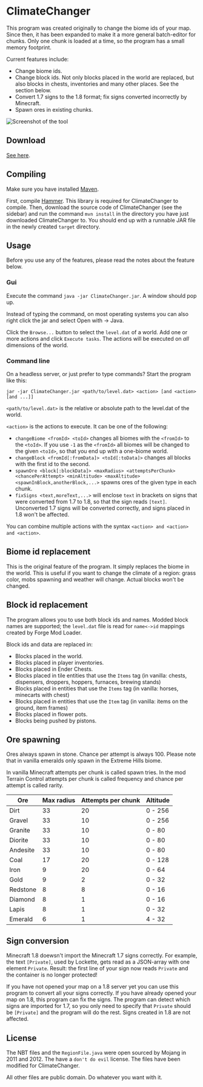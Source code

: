 # ClimateChanger

This program was created originally to change the biome ids of your map. Since then, it has been expanded to make it a more general batch-editor for chunks. Only one chunk is loaded at a time, so the program has a small memory footprint.

Current features include:

* Change biome ids.
* Change block ids. Not only blocks placed in the world are replaced, but also blocks in chests, inventories and many other places. See the section below.
* Convert 1.7 signs to the 1.8 format; fix signs converted incorrectly by Minecraft.
* Spawn ores in existing chunks.

![Screenshot of the tool](http://i.imgur.com/kkvn9ZA.png)

## Download
[See here](https://github.com/rutgerkok/ClimateChanger/releases).

## Compiling
Make sure you have installed [Maven](https://maven.apache.org/).

First, compile [Hammer](https://github.com/rutgerkok/Hammer). This library is required
for ClimateChanger to compile.
Then, download the source code of ClimateChanger (see the sidebar) and run the command
`mvn install` in the directory you have just downloaded ClimateChanger to. You should
end up with a runnable JAR file in the newly created `target` directory.

## Usage
Before you use any of the features, please read the notes about the feature below.

### Gui
Execute the command `java -jar ClimateChanger.jar`. A window should pop up.

Instead of typing the command, on most operating systems you can also right click the jar and select Open with -> Java.

Click the `Browse...` button to select the `level.dat` of a world. Add one
or more actions and click `Execute tasks`. The actions will be executed on
*all* dimensions of the world.

### Command line
On a headless server, or just prefer to type commands? Start the program like this:

`jar -jar ClimateChanger.jar <path/to/level.dat> <action> [and <action> [and ...]]`

`<path/to/level.dat>` is the relative or absolute path to the level.dat of
the world.

`<action>` is the actions to execute. It can be one of the following:

* `changeBiome <fromId> <toId>` changes all biomes with the `<fromId>` to
  the `<toId>`. If you use `-1` as the `<fromId>` all biomes will be
  changed to the given `<toId>`, so that you end up with a one-biome world.
* `changeBlock <fromId[:fromData]> <toId[:toData]>` changes all blocks
  with the first id to the second.
* `spawnOre <block[:blockData]> <maxRadius> <attemptsPerChunk> <chancePerAttempt> <minAltitude> <maxAltitude> <spawnInBlock,anotherBlock,...>` spawns ores of the given type in each chunk.
* `fixSigns <text,moreText,...>` will enclose `text` in brackets on signs that were converted from 1.7 to 1.8, so that the sign reads `[text]`. Unconverted 1.7 signs will be converted correctly, and signs placed in 1.8 won't be affected.

You can combine multiple actions with the syntax
`<action> and <action> and <action>`.

## Biome id replacement
This is the original feature of the program. It simply replaces the biome in the world. This is useful if you want to change the climate of a region: grass color, mobs spawning and weather will change. Actual blocks won't be changed.

## Block id replacement
The program allows you to use both block ids and names. Modded block names are
supported; the `level.dat` file is read for `name<->id` mappings created by
Forge Mod Loader.

Block ids and data are replaced in:

* Blocks placed in the world.
* Blocks placed in player inventories.
* Blocks placed in Ender Chests.
* Blocks placed in tile entities that use the `Items` tag (in vanilla:
  chests, dispensers, droppers, hoppers, furnaces, brewing stands)
* Blocks placed in entities that use the `Items` tag (in vanilla:
  horses, minecarts with chest)
* Blocks placed in entities that use the `Item` tag (in vanilla:
  items on the ground, item frames)
* Blocks placed in flower pots.
* Blocks being pushed by pistons.

## Ore spawning
Ores always spawn in stone. Chance per attempt is always 100. Please note that
in vanilla emeralds only spawn in the Extreme Hills biome.

In vanilla Minecraft attempts per chunk is called spawn tries. In the mod Terrain Control attempts per chunk is called frequency and chance per attempt is called rarity.

| Ore      | Max radius | Attempts per chunk | Altitude |
| -------- | ---------- | ------------------ | -------- |
| Dirt     | 33         | 20                 | 0 - 256  |
| Gravel   | 33         | 10                 | 0 - 256  |
| Granite  | 33         | 10                 | 0 - 80   |
| Diorite  | 33         | 10                 | 0 - 80   |
| Andesite | 33         | 10                 | 0 - 80   |
| Coal     | 17         | 20                 | 0 - 128  |
| Iron     | 9          | 20                 | 0 - 64   |
| Gold     | 9          | 2                  | 0 - 32   |
| Redstone | 8          | 8                  | 0 - 16   |
| Diamond  | 8          | 1                  | 0 - 16   |
| Lapis    | 8          | 1                  | 0 - 32   |
| Emerald  | 6          | 1                  | 4 - 32   |

## Sign conversion
Minecraft 1.8 doewsn't import the Minecraft 1.7 signs correctly. For example, the text `[Private]`, used by Lockette, gets read as a JSON-array with one element `Private`. Result: the first line of your sign now reads `Private` and the container is no longer protected!

If you have not opened your map on a 1.8 server yet you can use this program to convert all your signs correctly. If you have already opened your map on 1.8, this program can fix the signs. The program can detect which signs are imported for 1.7, so you only need to specify that `Private` should be `[Private]` and the program will do the rest. Signs created in 1.8 are not affected.

## License
The NBT files and the `RegionFile.java` were open sourced by Mojang in 2011
and 2012. The have a `don't do evil` license. The files have been modified
for ClimateChanger.

All other files are public domain. Do whatever you want with it.
